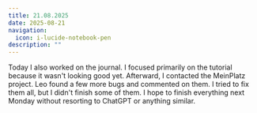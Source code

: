 ```yaml
---
title: 21.08.2025
date: 2025-08-21
navigation:
  icon: i-lucide-notebook-pen
description: ""
---
```


Today I also worked on the journal. I focused primarily on the tutorial because it wasn't looking good yet. Afterward, I contacted the MeinPlatz project. Leo found a few more bugs and commented on them. I tried to fix them all, but I didn't finish some of them. I hope to finish everything next Monday without resorting to ChatGPT or anything similar.